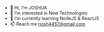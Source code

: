 - 👋 Hi, I’m JOSHUA
- 👀 I’m interested in New Technologies
- 🌱 I’m currently learning NodeJS & ReactJS
- 📫 Reach me rjosh4457@gmail.com


<!---
rjoshcastillo/rjoshcastillo is a ✨ special ✨ repository because its `README.md` (this file) appears on your GitHub profile.
You can click the Preview link to take a look at your changes.
--->
